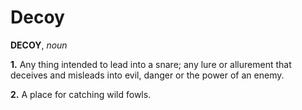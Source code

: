 # Decoy

**DECOY**, _noun_

**1.** Any thing intended to lead into a snare; any lure or allurement that deceives and misleads into evil, danger or the power of an enemy.

**2.** A place for catching wild fowls.